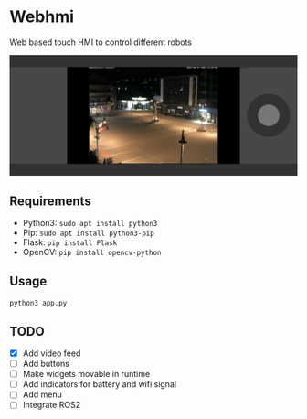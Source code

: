 # Webhmi

Web based touch HMI to control different robots

![HMI](static/images/TouchHmi.png)

## Requirements
- Python3: `sudo apt install python3`
- Pip: `sudo apt install python3-pip`
- Flask: `pip install Flask `
- OpenCV: `pip install opencv-python`

## Usage
    python3 app.py

## TODO
- [x] Add video feed
- [ ] Add buttons
- [ ] Make widgets movable in runtime
- [ ] Add indicators for battery and wifi signal
- [ ] Add menu
- [ ] Integrate ROS2
